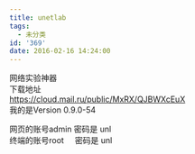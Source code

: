 ```yaml
---
title: unetlab
tags:
  - 未分类
id: '369'
date: 2016-02-16 14:24:00
---
```


  
网络实验神器  
下载地址  
https://cloud.mail.ru/public/MxRX/QJBWXcEuX  
我的是Version 0.9.0-54  
  
网页的账号admin 密码是 unl  
终端的账号root     密码是 unl